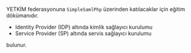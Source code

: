 

YETKİM federasyonuna `SimpleSamlPhp` üzerinden katılacaklar için eğitim dökümanıdır.

- Identity Provider (IDP) altında kimlik sağlayıcı kurulumu 
- Service Provider (SP) altında servis sağlayıcı kurulumu

bulunur.




